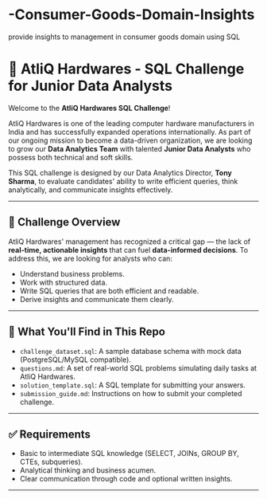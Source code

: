 # -Consumer-Goods-Domain-Insights
provide insights to management in consumer goods domain using SQL
# 🧠 AtliQ Hardwares - SQL Challenge for Junior Data Analysts

Welcome to the **AtliQ Hardwares SQL Challenge**!

AtliQ Hardwares is one of the leading computer hardware manufacturers in India and has successfully expanded operations internationally. As part of our ongoing mission to become a data-driven organization, we are looking to grow our **Data Analytics Team** with talented **Junior Data Analysts** who possess both technical and soft skills.

This SQL challenge is designed by our Data Analytics Director, **Tony Sharma**, to evaluate candidates' ability to write efficient queries, think analytically, and communicate insights effectively.

---

## 📝 Challenge Overview

AtliQ Hardwares' management has recognized a critical gap — the lack of **real-time, actionable insights** that can fuel **data-informed decisions**. To address this, we are looking for analysts who can:

- Understand business problems.
- Work with structured data.
- Write SQL queries that are both efficient and readable.
- Derive insights and communicate them clearly.

---

## 📁 What You'll Find in This Repo

- `challenge_dataset.sql`: A sample database schema with mock data (PostgreSQL/MySQL compatible).
- `questions.md`: A set of real-world SQL problems simulating daily tasks at AtliQ Hardwares.
- `solution_template.sql`: A SQL template for submitting your answers.
- `submission_guide.md`: Instructions on how to submit your completed challenge.

---

## ✅ Requirements

- Basic to intermediate SQL knowledge (SELECT, JOINs, GROUP BY, CTEs, subqueries).
- Analytical thinking and business acumen.
- Clear communication through code and optional written insights.

---

